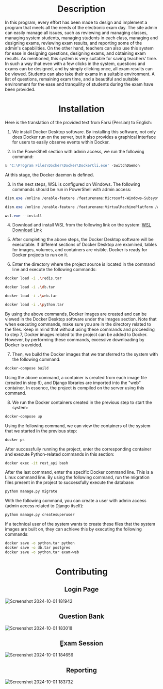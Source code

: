 <h1 align="center">Description</h1>

In this program, every effort has been made to design and implement a program that meets all the needs of the electronic exam day. The site admin can easily manage all issues, such as reviewing and managing classes, managing system students, managing students in each class, managing and designing exams, reviewing exam results, and reporting some of the admin's capabilities. On the other hand, teachers can also use this system for ease in designing questions, designing exams, and obtaining exam results. As mentioned, this system is very suitable for saving teachers' time. In such a way that even with a few clicks in the system, questions and exams can be designed, and by simply clicking once, all exam results can be viewed. Students can also take their exams in a suitable environment. A list of questions, remaining exam time, and a beautiful and suitable environment for the ease and tranquility of students during the exam have been provided. 


<h1 align="center">Installation</h1>

Here is the translation of the provided text from Farsi (Persian) to English:

1. We install Docker Desktop software. By installing this software, not only does Docker run on the server, but it also provides a graphical interface for users to easily observe events within Docker.

2. In the PowerShell section with admin access, we run the following command:
```powershell
& 'C:\Program Files\Docker\Docker\DockerCli.exe' -SwitchDaemon
```
At this stage, the Docker daemon is defined.

3. In the next steps, WSL is configured on Windows. The following commands should be run in PowerShell with admin access:
```powershell
dism.exe /online /enable-feature /featurename:Microsoft-Windows-Subsystem-Linux /all /norestart

dism.exe /online /enable-feature /featurename:VirtualMachinePlatform /all /norestart

wsl.exe --install
```

4. Download and install WSL from the following link on the system:
[WSL Download Link](https://wslstorestorage.blob.core.windows.net/wslblob/wsl_update_x64.msi)

5. After completing the above steps, the Docker Desktop software will be executable. If different sections of Docker Desktop are examined, tables for images, volumes, and containers are visible. Docker is ready for Docker projects to run on it.

6. Enter the directory where the project source is located in the command line and execute the following commands:
```bash
docker load -i .\redis.tar

docker load -i .\db.tar

docker load -i .\web.tar

docker load -i .\python.tar
```
By using the above commands, Docker images are created and can be viewed in the Docker Desktop software under the Images section. Note that when executing commands, make sure you are in the directory related to the files. Keep in mind that without using these commands and proceeding to step 7, Docker images related to the project can be added to Docker. However, by performing these commands, excessive downloading by Docker is avoided.

7. Then, we build the Docker images that we transferred to the system with the following command:
```bash
docker-compose build
```
Using the above command, a container is created from each image file (created in step 6), and Django libraries are imported into the "web" container. In essence, the project is compiled on the server using this command.

8. We run the Docker containers created in the previous step to start the system:
```bash
docker-compose up
```
Using the following command, we can view the containers of the system that we started in the previous step:
```bash
docker ps
```
After successfully running the project, enter the corresponding container and execute Python-related commands in this section:
```bash
docker exec -it rest_api bash
```
After the last command, enter the specific Docker command line. This is a Linux command line. By using the following command, run the migration files present in the project to successfully execute the database:
```bash
python manage.py migrate
```
With the following command, you can create a user with admin access (admin access related to Django itself):
```bash
python manage.py createsuperuser
```
If a technical user of the system wants to create these files that the system images are built on, they can achieve this by executing the following commands:
```bash
docker save -o python.tar python
docker save -o db.tar postgres
docker save -o python.tar exam-web
```


<h1 align="center">Contributing</h1>


<h2 align="center">Login Page</h2>

![Screenshot 2024-10-01 181942](https://github.com/user-attachments/assets/0149f330-b4ff-4fd3-80ea-598c48e62ecb)



<h2 align="center">Question Bank</h2>

![Screenshot 2024-10-01 183018](https://github.com/user-attachments/assets/69d8efd5-e993-4b1a-9481-c1f49238bdc2)


<h2 align="center">ٍExam Session</h2>

![Screenshot 2024-10-01 184656](https://github.com/user-attachments/assets/adfe32e1-6101-4124-8472-ade7f2341418)

<h2 align="center">Reporting</h2>

![Screenshot 2024-10-01 183732](https://github.com/user-attachments/assets/aa5fd5b4-1eb5-47db-abf6-bf735463881c)






